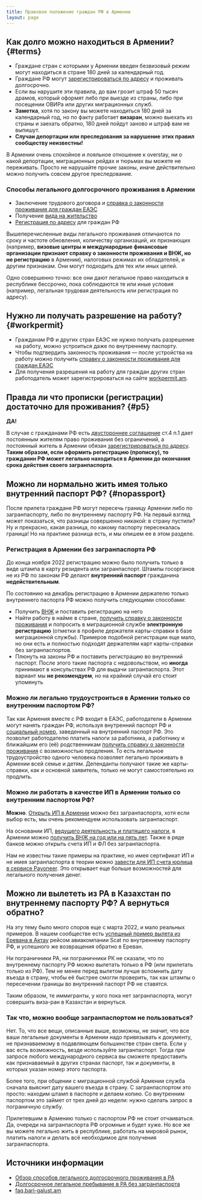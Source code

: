 ```yaml
---
title: Правовое положение граждан РФ в Армении
layout: page
---
```


## Как долго можно находиться в Армении? {#terms}

- Граждане стран с которыми у Армении введен безвизовый режим могут находиться в стране 180 дней за календарный год.
- Граждане РФ могут [зарегистрироваться по адресу](/documents/registration.md) и проживать долгосрочно.
- Если вы нарушите эти правила, до вам грозит штраф 50 тысяч драмов, который оформят либо при выезде из страны, либо
  при посещении ОВИРа или других миграционных служб.
- **Заметка**, хотя по закону вы можете находиться 180 дней за календарный год, но по факту работает **визаран**, можно
  выехать из страны и заехать обратно, 180 дней пойдут заново и штраф вам не выпишут.
- **Cлучаи депортации или преследования за нарушение этих правил сообществу неизвестны!**

В Армении очень спокойное и лояльное отношение к overstay, ни о какой депортации, миграционных рейдах и тюрьмах вы можете
не переживать. Просто не нарушайте прочие законы, иначе действительно можно получить совсем другое преследование.

### Способы легального долгосрочного проживания в Армении

- Заключение трудового договора и [справка о законности проживания для граждан ЕАЭС](/documents/eaeu-cert.md)
- Получение [вида на жительство](/documents/residence.md)
- [Регистрация по адресу](/documents/registration.md) для граждан РФ

Вышеперечисленные виды легального проживания отличаются по сроку и частоте обновления, количеству организаций, их признающих (например, **визовые центры и международные финансовые организации признают справку о законности проживания и ВНЖ, но не регистрацию** в Армении), налоговых режимах их обладателей, и другим признакам. Они могут подходить для тех или иных целей.

Одно совершенно точно: все они дают легальное право находиться в республике бессрочно, пока соблюдаются те или иные условия (например, легальная трудовая деятельность или регистрация по адресу).

## Нужно ли получать разрешение на работу? {#workpermit}

- Гражданам РФ и других стран ЕАЭС не нужно получать разрешение на работу, можно устроиться даже по внутреннему паспорту.
- Чтобы подтвердить законность проживания — после устройства на работу можно получить [справку о законности проживания для граждан ЕАЭС](/documents/eaeu-cert.md)
- Для получения разрешения на работу для граждан других стран работодатель может зарегистрироваться на сайте [workpermit.am](https://workpermit.am/).

## Правда ли что прописки (регистрации) достаточно для проживания? {#p5}

**ДА!**

В случае с гражданами РФ есть [двустороннее соглашение](https://normativ.kontur.ru/document?moduleId=1&documentId=48056)
ст.4 п.1 дает постоянным жителям право проживания без ограничений, а постоянный житель в Армении обязан [зарегистрироваться по адресу](/documents/registration.md).
**Таким образом, если оформить регистрацию (прописку), то гражданин РФ может легально находиться в Армении до окончания срока действия своего загранпаспорта**.

## Можно ли нормально жить имея только внутренний паспорт РФ? {#nopassport}

После прилета граждане РФ могут пересечь границу Армении либо по загранпаспорту, либо по внутреннему паспорту РФ.
На первый взгляд может показаться, что разницы совершенно никакой: в страну пустили? Ну и прекрасно, какая разница,
по какому паспорту пересекалась граница! Но на практике разница есть, и мы опишем ее в этом разделе.

### Регистрация в Армении без загранпаспорта РФ

До конца ноября 2022 регистрацию можно было получить только в виде штампа в карту резидента или загранпаспорт. Штампы госорганов не из РФ по законам РФ делают **внутренний паспорт** гражданина **недействительным**.

По состоянию на декабрь регистрацию в Армении держателю только внутреннего паспорта РФ можно получить следующими способами:

- Получить [ВНЖ](/documents/residence.md) и поставить регистрацию на него
- Найти работу в найме в стране, [получить справку о законности проживания](documents/eaeu-cert.md) и попросить в миграционной службе **электронную регистрацию** (отметки в профиле держателя карты-справки в базе миграционной службы). Примеров подобной регистрации еще мало, но они есть и полностью подходят держателям карт карты-справки без загранпаспортов.
- Плюнуть на законы РФ и поставить регистрацию во внутренний паспорт. После этого такие паспорта с недовольством, но **иногда** принимают в консульствах РФ для выдачи загранпаспорта. Этот вариант мы **не рекомендуем**, но на крайний случай его стоит упомянуть

### Можно ли легально трудоустроиться в Армении только со внутренним паспортом РФ?

Так как Армения вместе с РФ входит в ЕАЭС, работодатели в Армении могут нанять граждан РФ, используя внутренний паспорт РФ и
[социальный номер](documents/social-number.md), заведенный на внутренний паспорт РФ. Это позволит работодателю платить
налоги за работника, а работнику и ближайшим его (её) родственникам [получить справку о законности проживания](documents/eaeu-cert.md)
с возможностью продления. То есть легальное трудоустройство одного человека позволяет легально проживать в Армении всей
семье и детям. Депенданты получают такие же карты-справки, как и основной заявитель, только не могут самостоятельно их продлить.

### Можно ли работать в качестве ИП в Армении только со внутренним паспортом РФ?

**Можно**. [Открыть ИП в Армении](/business/ip-new.md) можно без загранпаспорта, хотя если выбор есть, мы очень рекомендуем использовать загранпаспорт.

На основании ИП, [ведущего деятельность и платящего налоги](/business/ip.md), в Армении можно [получить ВНЖ на год или на пять лет](/documents/residence.md). Также в ряде банков можно открыть счета ИП и ФЛ без загранпаспорта.

Нам не известны такие примеры на практике, но имея сертификат ИП и не имея загранпаспорта в теории можно [завести для ИП счета юрлица в сервисе Payoneer](/business/ip.md#payoneer). Это открывает еще больше возможностей для легального получения денег.

## Можно ли вылететь из РА в Казахстан по внутреннему паспорту РФ? А вернуться обратно?

На эту тему было много споров еще с марта 2022, и мало реальных примеров. В нашем сообществе есть [успешный пример вылета из Еревана в Актау](https://t.me/am_banking_and_relocation_chat/54958) рейсом авиакомпании Scat по внутреннему паспорту РФ, и успешного же возвращения обратно в Ереван.

Ни пограничники РА, ни пограничники РК не сказали, что по внутреннему паспорту РФ можно вылетать только в РФ (или прилетать только из РФ). Тем не менее перед вылетом лучше вспомнить дату въезда в страну, чтобы её быстрее смогли проверить, так как штампы о пересечении границы во внутренний паспорт РФ не ставятся.

Таким образом, те иммигранты, у кого пока нет загранпаспорта, могут совершить виза-ран в Казахстан и вернуться.

### Так что, можно вообще загранпаспортом не пользоваться?

Нет. То, что все вещи, описанные выше, возможны, не значит, что все ваши легальные документы в Армении надо привязывать к документу, не признаваемому в подавляющем большинстве стран света. Если у вас есть возможность, везде используйте загранпаспорт. Тогда при запросе любого международного сервиса вы сможете предоставить как признаваемый в других странах паспорт, так и документы, в которых указан номер этого паспорта.

Более того, при общении с миграционной службой Армении служба сначала выяснит дату вашего въезда в страну. С загранпаспортом это просто: находим штамп в паспорте и делаем копию. Со внутренним паспортом это займет от трех дней до недели: нужно сделать запрос в пограничную службу.

Прилетевшим в Армению только с паспортом РФ не стоит отчаиваться. Да, очереди на загранпаспорта РФ огромные и будет хуже. Но все же вы можете легально жить в республике, работать на мировой рынок, платить налоги и делать всё необходимое для получения загранпаспорта.

## Источники информации

- [Обзор способов легального долгосрочного проживания в РА](https://www.notion.so/69fe8c10c7e945c490b245314dfa8cce)
- [Долгосрочное легальное пребывание в РА без загранпаспорта](https://www.notion.so/a5895af1f06348ed82ae22efaed9a62f)
- [faq.bari-galust.am](https://faq.bari-galust.am)
